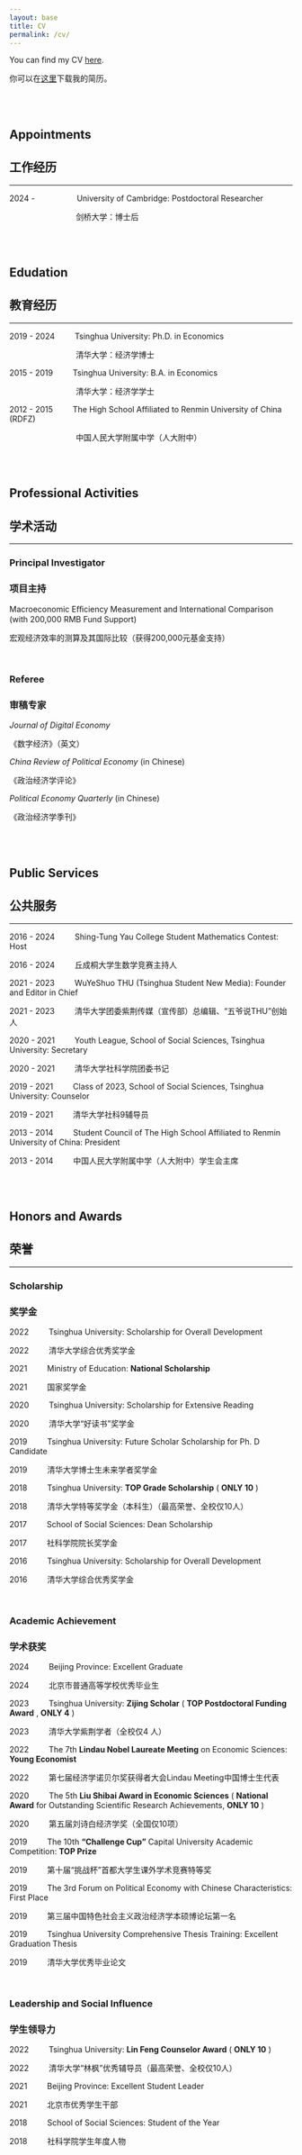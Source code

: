 ```yaml
---
layout: base
title: CV
permalink: /cv/
---
```


You can find my CV [here](http://39.98.141.84:3838/iMarxTool/CV_Chong_Liu.pdf).

你可以在[这里](http://39.98.141.84:3838/iMarxTool/简历_刘充.pdf)下载我的简历。

<br/>
<br/>

## Appointments
## 工作经历

------

2024 - &nbsp; &nbsp; &nbsp; &nbsp; &nbsp; &nbsp; &nbsp; &nbsp; &nbsp; University of Cambridge: Postdoctoral Researcher

&nbsp; &nbsp; &nbsp; &nbsp; &nbsp; &nbsp; &nbsp; &nbsp; &nbsp; &nbsp; &nbsp; &nbsp; &nbsp; &nbsp; &nbsp; 剑桥大学：博士后

<br/>
<br/>

## Edudation
## 教育经历

------

2019 - 2024 &nbsp; &nbsp; &nbsp; &nbsp; Tsinghua University: Ph.D. in Economics

&nbsp; &nbsp; &nbsp; &nbsp; &nbsp; &nbsp; &nbsp; &nbsp; &nbsp; &nbsp; &nbsp; &nbsp; &nbsp; &nbsp; &nbsp; 清华大学：经济学博士

2015 - 2019 &nbsp; &nbsp; &nbsp; &nbsp; Tsinghua University: B.A. in Economics

&nbsp; &nbsp; &nbsp; &nbsp; &nbsp; &nbsp; &nbsp; &nbsp; &nbsp; &nbsp; &nbsp; &nbsp; &nbsp; &nbsp; &nbsp; 清华大学：经济学学士

2012 - 2015 &nbsp; &nbsp; &nbsp; &nbsp; The High School Affiliated to Renmin University of China (RDFZ)

&nbsp; &nbsp; &nbsp; &nbsp; &nbsp; &nbsp; &nbsp; &nbsp; &nbsp; &nbsp; &nbsp; &nbsp; &nbsp; &nbsp; &nbsp; 中国人民大学附属中学（人大附中）

<br/>
<br/>

## Professional Activities
## 学术活动

-----
### Principal Investigator
### 项目主持

Macroeconomic Eﬀiciency Measurement and International Comparison (with 200,000 RMB Fund Support)

宏观经济效率的测算及其国际比较（获得200,000元基金支持）

<br/>

### Referee
### 审稿专家

*Journal of Digital Economy*

《数字经济》（英文）

*China Review of Political Economy* (in Chinese)

《政治经济学评论》

*Political Economy Quarterly* (in Chinese)

《政治经济学季刊》

<br/>
<br/>

## Public Services
## 公共服务

-----

2016 - 2024 &nbsp; &nbsp; &nbsp; &nbsp; Shing-Tung Yau College Student Mathematics Contest: Host

2016 - 2024 &nbsp; &nbsp; &nbsp; &nbsp; 丘成桐大学生数学竞赛主持人

2021 - 2023 &nbsp; &nbsp; &nbsp; &nbsp; WuYeShuo THU (Tsinghua Student New Media): Founder and Editor in Chief

2021 - 2023 &nbsp; &nbsp; &nbsp; &nbsp; 清华大学团委紫荆传媒（宣传部）总编辑、“五爷说THU”创始人

2020 - 2021 &nbsp; &nbsp; &nbsp; &nbsp; Youth League, School of Social Sciences, Tsinghua University: Secretary

2020 - 2021 &nbsp; &nbsp; &nbsp; &nbsp; 清华大学社科学院团委书记

2019 - 2021 &nbsp; &nbsp; &nbsp; &nbsp; Class of 2023, School of Social Sciences, Tsinghua University: Counselor

2019 - 2021 &nbsp; &nbsp; &nbsp; &nbsp; 清华大学社科9辅导员

2013 - 2014 &nbsp; &nbsp; &nbsp; &nbsp; Student Council of The High School Affiliated to Renmin University of China: President

2013 - 2014 &nbsp; &nbsp; &nbsp; &nbsp; 中国人民大学附属中学（人大附中）学生会主席

<br/>
<br/>

## Honors and Awards
## 荣誉

-----

### Scholarship
### 奖学金

2022 &nbsp; &nbsp; &nbsp; &nbsp; Tsinghua University: Scholarship for Overall Development

2022 &nbsp; &nbsp; &nbsp; &nbsp; 清华大学综合优秀奖学金

2021 &nbsp; &nbsp; &nbsp; &nbsp; Ministry of Education: **National Scholarship**

2021 &nbsp; &nbsp; &nbsp; &nbsp; 国家奖学金

2020 &nbsp; &nbsp; &nbsp; &nbsp; Tsinghua University: Scholarship for Extensive Reading

2020 &nbsp; &nbsp; &nbsp; &nbsp; 清华大学“好读书”奖学金

2019 &nbsp; &nbsp; &nbsp; &nbsp; Tsinghua University: Future Scholar Scholarship for Ph. D Candidate

2019 &nbsp; &nbsp; &nbsp; &nbsp; 清华大学博士生未来学者奖学金

2018 &nbsp; &nbsp; &nbsp; &nbsp; Tsinghua University: **TOP Grade Scholarship** ( **ONLY 10** )

2018 &nbsp; &nbsp; &nbsp; &nbsp; 清华大学特等奖学金（本科生）（最高荣誉、全校仅10人）

2017 &nbsp; &nbsp; &nbsp; &nbsp; School of Social Sciences: Dean Scholarship

2017 &nbsp; &nbsp; &nbsp; &nbsp; 社科学院院长奖学金

2016 &nbsp; &nbsp; &nbsp; &nbsp; Tsinghua University: Scholarship for Overall Development

2016 &nbsp; &nbsp; &nbsp; &nbsp; 清华大学综合优秀奖学金

<br/>

### Academic Achievement
### 学术获奖

2024 &nbsp; &nbsp; &nbsp; &nbsp; Beijing Province: Excellent Graduate

2024 &nbsp; &nbsp; &nbsp; &nbsp; 北京市普通高等学校优秀毕业生

2023 &nbsp; &nbsp; &nbsp; &nbsp; Tsinghua University: **Zijing Scholar** ( **TOP Postdoctoral Funding Award** , **ONLY 4** )

2023 &nbsp; &nbsp; &nbsp; &nbsp; 清华大学紫荆学者（全校仅4 人）

2022 &nbsp; &nbsp; &nbsp; &nbsp; The 7th **Lindau Nobel Laureate Meeting** on Economic Sciences: **Young Economist**

2022 &nbsp; &nbsp; &nbsp; &nbsp; 第七届经济学诺贝尔奖获得者大会Lindau Meeting中国博士生代表

2020 &nbsp; &nbsp; &nbsp; &nbsp; The 5th **Liu Shibai Award in Economic Sciences** ( **National Award** for Outstanding Scientific Research Achievements, **ONLY 10** )

2020 &nbsp; &nbsp; &nbsp; &nbsp; 第五届刘诗白经济学奖（全国仅10项）

2019 &nbsp; &nbsp; &nbsp; &nbsp; The 10th **“Challenge Cup”** Capital University Academic Competition: **TOP Prize**

2019 &nbsp; &nbsp; &nbsp; &nbsp; 第十届“挑战杯”首都大学生课外学术竞赛特等奖

2019 &nbsp; &nbsp; &nbsp; &nbsp; The 3rd Forum on Political Economy with Chinese Characteristics: First Place

2019 &nbsp; &nbsp; &nbsp; &nbsp; 第三届中国特色社会主义政治经济学本硕博论坛第一名

2019 &nbsp; &nbsp; &nbsp; &nbsp; Tsinghua University Comprehensive Thesis Training: Excellent Graduation Thesis

2019 &nbsp; &nbsp; &nbsp; &nbsp; 清华大学优秀毕业论文

<br/>

### Leadership and Social Influence
### 学生领导力

2022 &nbsp; &nbsp; &nbsp; &nbsp; Tsinghua University: **Lin Feng Counselor Award** ( **ONLY 10** )

2022 &nbsp; &nbsp; &nbsp; &nbsp; 清华大学“林枫”优秀辅导员（最高荣誉、全校仅10人）

2021 &nbsp; &nbsp; &nbsp; &nbsp; Beijing Province: Excellent Student Leader

2021 &nbsp; &nbsp; &nbsp; &nbsp; 北京市优秀学生干部

2018 &nbsp; &nbsp; &nbsp; &nbsp; School of Social Sciences: Student of the Year

2018 &nbsp; &nbsp; &nbsp; &nbsp; 社科学院学生年度人物

<br/>
<br/>
